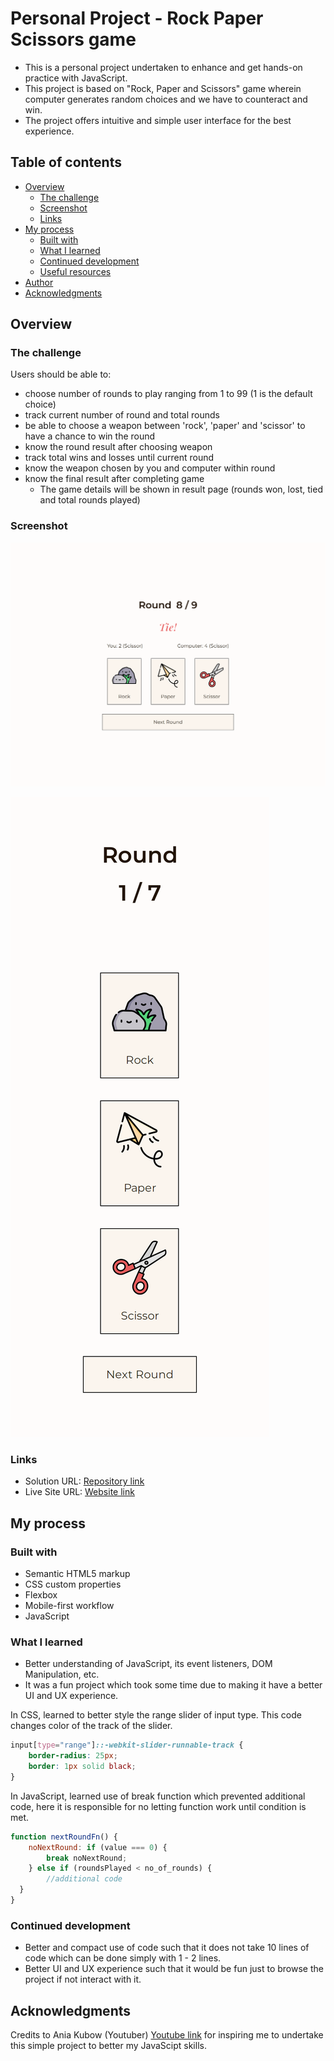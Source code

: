 # Personal Project - Rock Paper Scissors game

- This is a personal project undertaken to enhance and get hands-on practice with JavaScript.
- This project is based on "Rock, Paper and Scissors" game wherein computer generates random choices and we have to counteract and win.
- The project offers intuitive and simple user interface for the best experience.

## Table of contents

- [Overview](#overview)
  - [The challenge](#the-challenge)
  - [Screenshot](#screenshot)
  - [Links](#links)
- [My process](#my-process)
  - [Built with](#built-with)
  - [What I learned](#what-i-learned)
  - [Continued development](#continued-development)
  - [Useful resources](#useful-resources)
- [Author](#author)
- [Acknowledgments](#acknowledgments)

## Overview

### The challenge

Users should be able to:

- choose number of rounds to play ranging from 1 to 99 (1 is the default choice)
- track current number of round and total rounds
- be able to choose a weapon between 'rock', 'paper' and 'scissor' to have a chance to win the round
- know the round result after choosing weapon
- track total wins and losses until current round
- know the weapon chosen by you and computer within round
- know the final result after completing game
  - The game details will be shown in result page (rounds won, lost, tied and total rounds played)

### Screenshot

![Desktop](screenshots/desktop.png)

![Mobile](screenshots/mobile.png)

### Links

- Solution URL: [Repository link](https://github.com/kushagarwal11ag/rock-paper-scissors)
- Live Site URL: [Website link](https://kushagarwal11ag.github.io/rock-paper-scissors/)

## My process

### Built with

- Semantic HTML5 markup
- CSS custom properties
- Flexbox
- Mobile-first workflow
- JavaScript

### What I learned

- Better understanding of JavaScript, its event listeners, DOM Manipulation, etc.
- It was a fun project which took some time due to making it have a better UI and UX experience.

In CSS, learned to better style the range slider of input type. This code changes color of the track of the slider.
```css
input[type="range"]::-webkit-slider-runnable-track {
	border-radius: 25px;
	border: 1px solid black;
}
```

In JavaScript, learned use of break function which prevented additional code, here it is responsible for no letting function work until condition is met. 
```js
function nextRoundFn() {
	noNextRound: if (value === 0) {
		break noNextRound;
	} else if (roundsPlayed < no_of_rounds) {
		//additional code
  }
}
```

### Continued development

- Better and compact use of code such that it does not take 10 lines of code which can be done simply with 1 - 2 lines.
- Better UI and UX experience such that it would be fun just to browse the project if not interact with it.

## Acknowledgments

Credits to Ania Kubow (Youtuber) [Youtube link](https://www.youtube.com/@AniaKubow) for inspiring me to undertake this simple project to better my JavaScipt skills.

